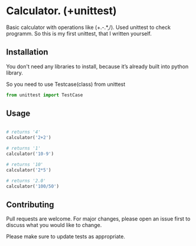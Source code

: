 # Calculator. (+unittest)

Basic calculator with operations like (+.-.*,/). Used unittest to check programm. So this is my first unittest, that I written yourself.

## Installation

You don't need any libraries to install, because it’s already built into python library.

So you need to use Testcase(class) from unittest

```python
from unittest import TestCase
```

## Usage

```python

# returns '4'
calculator('2+2')

# returns '1'
calculator('10-9')

# returns '10'
calculator('2*5')

# returns '2.0'
calculator('100/50')
```

## Contributing

Pull requests are welcome. For major changes, please open an issue first
to discuss what you would like to change.

Please make sure to update tests as appropriate.
